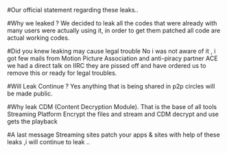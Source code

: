 #Our official statement regarding these leaks..

#Why we leaked ?
We decided to leak all the codes that were already with many users were actually using it, in order to get them patched all code are actual working codes.

#Did you knew leaking may cause legal trouble
No i was not aware of it , i got few mails from Motion Picture Association and anti-piracy partner ACE we had a direct talk on IIRC they are pissed off and have ordered us to remove this or ready for legal troubles.

#Will Leak Continue ?
Yes anything that is being shared in p2p circles will be made public.

#Why leak CDM (Content Decryption Module).
That is the base of all tools Streaming Platform Encrypt the files and stream and CDM decrypt and use gets the playback


#A last message
Streaming sites patch your apps & sites with help of these leaks ,i will continue to leak ..